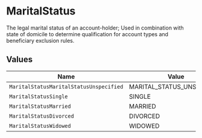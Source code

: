 # MaritalStatus

The legal marital status of an account-holder; Used in combination with state of domicile to determine qualification for account types and beneficiary exclusion rules.


## Values

| Name                                    | Value                                   |
| --------------------------------------- | --------------------------------------- |
| `MaritalStatusMaritalStatusUnspecified` | MARITAL_STATUS_UNSPECIFIED              |
| `MaritalStatusSingle`                   | SINGLE                                  |
| `MaritalStatusMarried`                  | MARRIED                                 |
| `MaritalStatusDivorced`                 | DIVORCED                                |
| `MaritalStatusWidowed`                  | WIDOWED                                 |